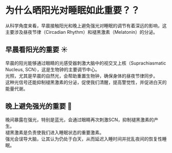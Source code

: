 # 为什么晒阳光对睡眠如此重要？？

从科学角度来看，早晨接触阳光和晚上避免强光对睡眠的调节有着深远的影响，这主要涉及昼夜节律（Circadian Rhythm）和褪黑激素（Melatonin）的分泌。

## 早晨看阳光的重要 ☀️
早晨的阳光能够通过眼睛的光感受器刺激大脑中的视交叉上核（Suprachiasmatic Nucleus, SCN），这是生物钟的主要调节中心。  
光照，尤其是早晨的自然光，会帮助重置生物钟，确保身体的昼夜节律同步。  
这种光信号还能抑制褪黑激素的分泌，促使我们清醒，提高警觉性，并促进白天的能量代谢。  

## 晚上避免强光的重要 🌙
晚间暴露在强光，特别是蓝光，会通过眼睛再次刺激SCN，抑制褪黑激素的产生。  
褪黑激素是负责使我们进入睡眠状态的重要激素。  
强光会误导大脑，让其认为仍处于白天，从而延迟入睡时间并扰乱夜间的恢复性睡眠。  



